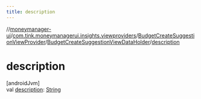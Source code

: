 ```yaml
---
title: description
---
```

//[moneymanager-ui](../../../../index.html)/[com.tink.moneymanagerui.insights.viewproviders](../../index.html)/[BudgetCreateSuggestionViewProvider](../index.html)/[BudgetCreateSuggestionViewDataHolder](index.html)/[description](description.html)



# description



[androidJvm]\
val [description](description.html): [String](https://kotlinlang.org/api/latest/jvm/stdlib/kotlin/-string/index.html)





